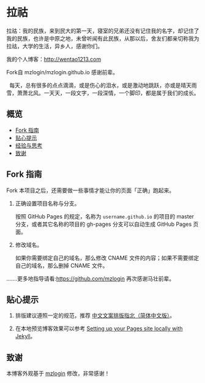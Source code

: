 # 拉祜

拉祜：我的民族，来到民大的第一天，寝室的兄弟还没有记住我的名字，却记住了我的民族，也许是中原之地，未曾听闻有此民族，从那以后，舍友们都亲切称我为拉祜，大学的生活，异乡人，感谢你们。

我的个人博客：http://wentao1213.com

Fork自 mzlogin/mzlogin.github.io 感谢前辈。

   每天，总有很多的点点滴滴，或是伤心的泪水，或是激动地跳跃，亦或是晴天雨雪，萧萧北风。一天天，一段文字，一段深情，一个脚印，都是属于我们的成长。

## 概览

<!-- vim-markdown-toc GFM -->
* [Fork 指南](#fork-指南)
* [贴心提示](#贴心提示)
* [经验与思考](#经验与思考)
* [致谢](#致谢)

<!-- vim-markdown-toc -->

## Fork 指南

Fork 本项目之后，还需要做一些事情才能让你的页面「正确」跑起来。

1. 正确设置项目名称与分支。

   按照 GitHub Pages 的规定，名称为 `username.github.io` 的项目的 master 分支，或者其它名称的项目的 gh-pages 分支可以自动生成 GitHub Pages 页面。

2. 修改域名。

   如果你需要绑定自己的域名，那么修改 CNAME 文件的内容；如果不需要绑定自己的域名，那么删掉 CNAME 文件。

.......更多地指导请看:https://github.com/mzlogin
再次感谢马壮前辈。

## 贴心提示

1. 排版建议遵照一定的规范，推荐 [中文文案排版指北（简体中文版）][1]。

2. 在本地预览博客效果可以参考 [Setting up your Pages site locally with Jekyll][2]。

## 致谢

本博客外观基于 [mzlogin](https://github.com/mzlogin) 修改，非常感谢！

[1]: https://github.com/mzlogin/chinese-copywriting-guidelines
[2]: https://help.github.com/articles/setting-up-your-pages-site-locally-with-jekyll/
[3]: https://github.com/mzlogin/mzlogin.github.io/issues/2
